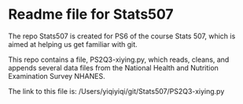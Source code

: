 # Readme file for Stats507

The repo Stats507 is created for PS6 of the course Stats 507, which is aimed at helping us get familiar with git.

This repo contains a file, PS2Q3-xiying.py, which reads, cleans, and appends several data files from the National Health and Nutrition Examination Survey NHANES.

The link to this file is: /Users/yiqiyiqi/git/Stats507/PS2Q3-xiying.py
